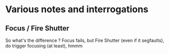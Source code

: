 # Various notes and interrogations

## Focus / Fire Shutter

So what's  the difference ? Focus fails, but Fire Shutter (even if it segfaults), do trigger focusing (at least), hmmm
